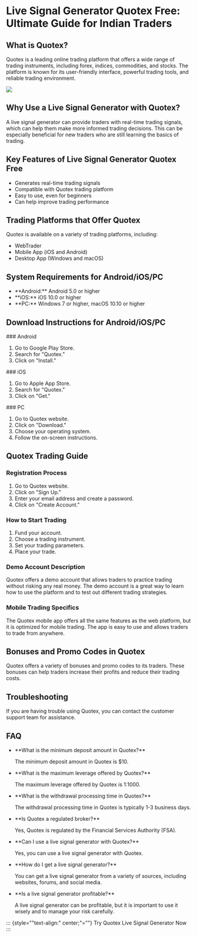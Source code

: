 # Live Signal Generator Quotex Free: Ultimate Guide for Indian Traders

## What is Quotex?

Quotex is a leading online trading platform that offers a wide range of
trading instruments, including forex, indices, commodities, and stocks.
The platform is known for its user-friendly interface, powerful trading
tools, and reliable trading environment.

[![](https://static.quotex.io/files/4_en/300_250.jpg)](https://traff.sbs/brokerqxlid)

## Why Use a Live Signal Generator with Quotex?

A live signal generator can provide traders with real-time trading
signals, which can help them make more informed trading decisions. This
can be especially beneficial for new traders who are still learning the
basics of trading.

## Key Features of Live Signal Generator Quotex Free

-   Generates real-time trading signals
-   Compatible with Quotex trading platform
-   Easy to use, even for beginners
-   Can help improve trading performance

## Trading Platforms that Offer Quotex

Quotex is available on a variety of trading platforms, including:

-   WebTrader
-   Mobile App (iOS and Android)
-   Desktop App (Windows and macOS)

## System Requirements for Android/iOS/PC

-   \*\*Android:\*\* Android 5.0 or higher
-   \*\*iOS:\*\* iOS 10.0 or higher
-   \*\*PC:\*\* Windows 7 or higher, macOS 10.10 or higher

## Download Instructions for Android/iOS/PC

\### Android

1.  Go to Google Play Store.
2.  Search for "Quotex."
3.  Click on "Install."

\### iOS

1.  Go to Apple App Store.
2.  Search for "Quotex."
3.  Click on "Get."

\### PC

1.  Go to Quotex website.
2.  Click on "Download."
3.  Choose your operating system.
4.  Follow the on-screen instructions.

## Quotex Trading Guide

### Registration Process

1.  Go to Quotex website.
2.  Click on "Sign Up."
3.  Enter your email address and create a password.
4.  Click on "Create Account."

### How to Start Trading

1.  Fund your account.
2.  Choose a trading instrument.
3.  Set your trading parameters.
4.  Place your trade.

### Demo Account Description

Quotex offers a demo account that allows traders to practice trading
without risking any real money. The demo account is a great way to learn
how to use the platform and to test out different trading strategies.

### Mobile Trading Specifics

The Quotex mobile app offers all the same features as the web platform,
but it is optimized for mobile trading. The app is easy to use and
allows traders to trade from anywhere.

## Bonuses and Promo Codes in Quotex

Quotex offers a variety of bonuses and promo codes to its traders. These
bonuses can help traders increase their profits and reduce their trading
costs.

## Troubleshooting

If you are having trouble using Quotex, you can contact the customer
support team for assistance.

## FAQ

-   \*\*What is the minimum deposit amount in Quotex?\*\*

    The minimum deposit amount in Quotex is \$10.

-   \*\*What is the maximum leverage offered by Quotex?\*\*

    The maximum leverage offered by Quotex is 1:1000.

-   \*\*What is the withdrawal processing time in Quotex?\*\*

    The withdrawal processing time in Quotex is typically 1-3 business
    days.

-   \*\*Is Quotex a regulated broker?\*\*

    Yes, Quotex is regulated by the Financial Services Authority (FSA).

-   \*\*Can I use a live signal generator with Quotex?\*\*

    Yes, you can use a live signal generator with Quotex.

-   \*\*How do I get a live signal generator?\*\*

    You can get a live signal generator from a variety of sources,
    including websites, forums, and social media.

-   \*\*Is a live signal generator profitable?\*\*

    A live signal generator can be profitable, but it is important to
    use it wisely and to manage your risk carefully.

::: {style=""text-align:" center;"=""}
Try Quotex Live Signal Generator Now
:::

